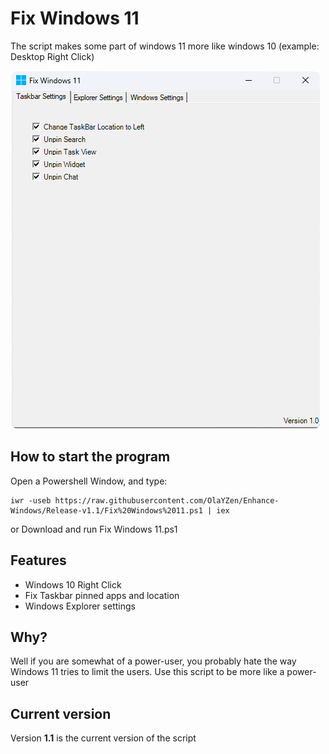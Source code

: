 # **Fix Windows 11**
The script makes some part of windows 11 more like windows 10 (example: Desktop Right Click)



[<img src="https://raw.githubusercontent.com/OlaYZen/Enhance-Windows/Release-v1.1.2/Image.png"/>](https://github.com/OlaYZen/Fix-Windows-11/blob/master/Fix%20Windows%2011.ps1)

## **How to start the program**

Open a Powershell Window, and type: 
```
iwr -useb https://raw.githubusercontent.com/OlaYZen/Enhance-Windows/Release-v1.1/Fix%20Windows%2011.ps1 | iex
```
or Download and run Fix Windows 11.ps1

## **Features**
- Windows 10 Right Click
- Fix Taskbar pinned apps and location
- Windows Explorer settings

## **Why?**
Well if you are somewhat of a power-user, you probably hate the way Windows 11 tries to limit the users. Use this script to be more like a power-user

## **Current version**
Version **1.1** is the current version of the script
